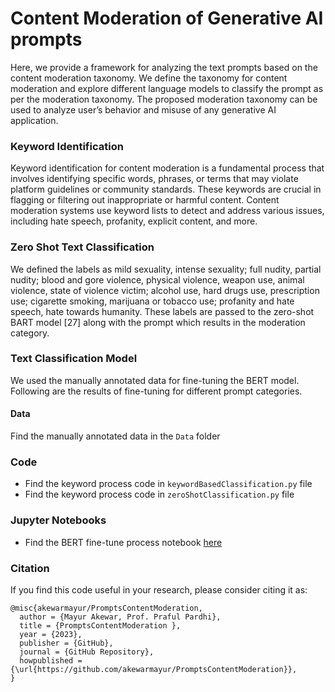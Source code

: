 # Content Moderation of Generative AI prompts
Here, we provide a framework for analyzing the text prompts based on the content moderation taxonomy. We define the taxonomy for content moderation and explore different language models to classify the prompt as per the moderation taxonomy. The proposed moderation taxonomy can be used to analyze user’s behavior and misuse of any generative AI application. 

### Keyword Identification 
Keyword identification for content moderation is a fundamental process that involves identifying specific words, phrases, or terms that may violate platform guidelines or community standards. These keywords are crucial in flagging or filtering out inappropriate or harmful content. Content moderation systems use keyword lists to detect and address various issues, including hate speech, profanity, explicit content, and more. 

### Zero Shot Text Classification
We defined the labels as mild sexuality, intense sexuality; full nudity, partial nudity; blood and gore violence, physical violence, weapon use, animal violence, state of violence victim; alcohol use, hard drugs use, prescription use; cigarette smoking, marijuana or tobacco use; profanity and hate speech, hate towards humanity. These labels are passed to the zero-shot BART model [27] along with the prompt which results in the moderation category. 

### Text Classification Model
We used the manually annotated data for fine-tuning the BERT model. Following are the results of fine-tuning for different prompt categories.

#### Data
Find the manually annotated data in the `Data` folder

### Code
* Find the keyword process code in `keywordBasedClassification.py` file
* Find the keyword process code in `zeroShotClassification.py` file
### Jupyter Notebooks
* Find the BERT fine-tune process notebook [here](https://platform.openai.com/account/api-keys](https://github.com/akewarmayur/PromptsContentModeration/blob/main/notebooks/BertFineTune.ipynb)https://github.com/akewarmayur/PromptsContentModeration/blob/main/notebooks/BertFineTune.ipynb)

### Citation
If you find this code useful in your research, please consider citing it as:
```
@misc{akewarmayur/PromptsContentModeration,
  author = {Mayur Akewar, Prof. Praful Pardhi},
  title = {PromptsContentModeration },
  year = {2023},
  publisher = {GitHub},
  journal = {GitHub Repository},
  howpublished = {\url{https://github.com/akewarmayur/PromptsContentModeration}},
}
```

